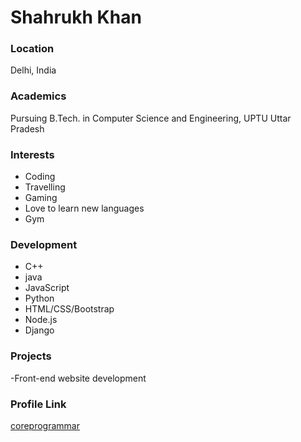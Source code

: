 # Shahrukh Khan

### Location

Delhi, India

### Academics

Pursuing B.Tech. in Computer Science and Engineering, UPTU Uttar Pradesh

### Interests

- Coding
- Travelling
- Gaming
- Love to learn new languages
- Gym

### Development

- C++
- java
- JavaScript
- Python
- HTML/CSS/Bootstrap
- Node.js
- Django

### Projects

-Front-end website development

### Profile Link

[coreprogrammar](https://github.com/coreprogrammar)
